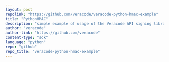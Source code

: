 ```yaml
---
layout: post
repolink: "https://github.com/veracode/veracode-python-hmac-example"
title: "PythonHMAC"
description: "simple example of usage of the Veracode API signing library provided in the Veracode Help Center"
author: "veracode"
author-link: "https://github.com/veracode"
content-type: "sdk"
language: "python"
repo: "github"
repo_title: "veracode-python-hmac-example"
---
```

